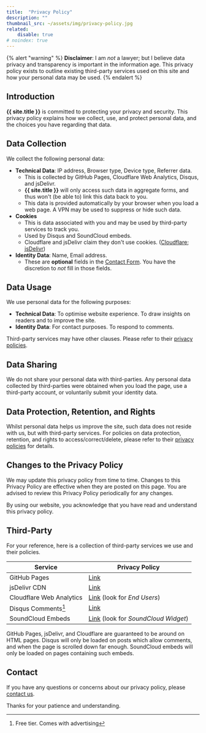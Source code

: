 ```yaml
---
title:  "Privacy Policy"
description: ""
thumbnail_src: ~/assets/img/privacy-policy.jpg
related:
    disable: true
# noindex: true
---
```


{% alert "warning" %}
**Disclaimer**: I am *not* a lawyer; but I believe data privacy and transparency is important in the information age. This privacy policy exists to outline existing third-party services used on this site and how your personal data may be used.
{% endalert %}

## Introduction

**{{ site.title }}** is committed to protecting your privacy and security. This privacy policy explains how we collect, use, and protect personal data, and the choices you have regarding that data.

## Data Collection

We collect the following personal data:

* **Technical Data**: IP address, Browser type, Device type, Referrer data.
	* This is collected by GitHub Pages, Cloudflare Web Analytics, Disqus, and jsDelivr.
	* **{{ site.title }}** will only access such data in aggregate forms, and thus won't (be able to) link this data back to you.
	* This data is provided automatically by your browser when you load a web page. A VPN may be used to suppress or hide such data.
* **Cookies**
	* This is data associated with you and may be used by third-party services to track you.
	* Used by Disqus and SoundCloud embeds.
	* Cloudflare and jsDelivr claim they don't use cookies. ([Cloudflare](https://www.cloudflare.com/web-analytics/#:~:text=Cloudflare%20Web%20Analytics%20does%20not,the%20purpose%20of%20displaying%20analytics.); [jsDelivr](https://www.jsdelivr.com/terms/privacy-policy-jsdelivr-net#:~:text=We%20do%20not%20use%20cookies))
* **Identity Data**: Name, Email address.
	* These are **optional** fields in the [Contact Form](/#contact). You have the discretion to *not* fill in those fields.

## Data Usage

We use personal data for the following purposes:

- **Technical Data**: To optimise website experience. To draw insights on readers and to improve the site.
- **Identity Data**: For contact purposes. To respond to comments.

Third-party services may have other clauses. Please refer to their [privacy policies](#third-party).

## Data Sharing

We do not share your personal data with third-parties. Any personal data collected by third-parties were obtained when you load the page, use a third-party account, or voluntarily submit your identity data.

## Data Protection, Retention, and Rights

Whilst personal data helps us improve the site, such data does not reside with us, but with third-party services. For policies on data protection, retention, and rights to access/correct/delete, please refer to their [privacy policies](#third-party) for details.

## Changes to the Privacy Policy

We may update this privacy policy from time to time. Changes to this Privacy Policy are effective when they are posted on this page. You are advised to review this Privacy Policy periodically for any changes.

By using our website, you acknowledge that you have read and understand this privacy policy.

## Third-Party

For your reference, here is a collection of third-party services we use and their policies.

| Service                  | Privacy Policy                                                                                                |
|--------------------------|---------------------------------------------------------------------------------------------------------------|
| GitHub Pages             | [Link](https://docs.github.com/en/pages/getting-started-with-github-pages/about-github-pages#data-collection) |
| jsDelivr CDN             | [Link](https://www.jsdelivr.com/terms/privacy-policy-jsdelivr-net)                                            |
| Cloudflare Web Analytics | [Link](https://www.cloudflare.com/privacypolicy) (look for *End Users*)                                       |
| Disqus Comments[^disqus] | [Link](https://help.disqus.com/en/articles/1717103-disqus-privacy-policy)                                     |
| SoundCloud Embeds        | [Link](https://soundcloud.com/pages/privacy) (look for *SoundCloud Widget*)                                   |

GitHub Pages, jsDelivr, and Cloudflare are guaranteed to be around on HTML pages. Disqus will only be loaded on posts which allow comments, and when the page is scrolled down far enough. SoundCloud embeds will only be loaded on pages containing such embeds.

[^disqus]: Free tier. Comes with advertising

## Contact

If you have any questions or concerns about our privacy policy, please [contact us](/#contact).

Thanks for your patience and understanding.

